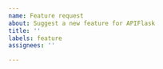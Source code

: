 ```yaml
---
name: Feature request
about: Suggest a new feature for APIFlask
title: ''
labels: feature
assignees: ''

---
```


<!--
Replace this comment with a description of what the feature should do.
Include details such as links to relevant specs or previous discussions.
-->

<!--
Replace this comment with an example of the problem which this feature
would resolve. Is this problem solvable without changes to APIFlask, such
as by subclassing or using an extension?
-->
